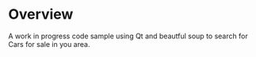 # Overview
A work in progress code sample using Qt and beautful soup to search for Cars for sale in you area.
